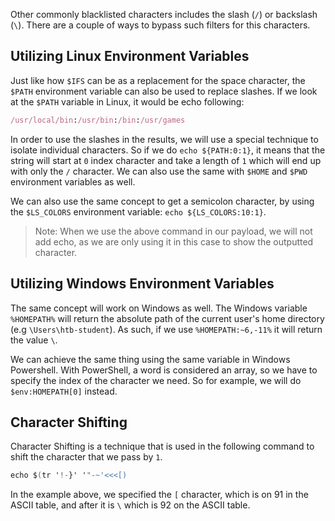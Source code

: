 Other commonly blacklisted characters includes the slash (`/`) or backslash (`\`). There are a couple of ways to bypass such filters for this characters.
## Utilizing Linux Environment Variables
Just like how `$IFS` can be as a replacement for the space character, the `$PATH` environment variable can also be used to replace slashes. If we look at the `$PATH` variable in Linux, it would be echo following:
```nix
/usr/local/bin:/usr/bin:/bin:/usr/games
```
In order to use the slashes in the results, we will use a special technique to isolate individual characters. So if we do `echo ${PATH:0:1}`, it means that the string will start at `0` index character and take a length of `1` which will end up with only the `/` character. We can also use the same with `$HOME` and `$PWD` environment variables as well.

We can also use the same concept to get a semicolon character, by using the `$LS_COLORS` environment variable: `echo ${LS_COLORS:10:1}`.
> Note: When we use the above command in our payload, we will not add echo, as we are only using it in this case to show the outputted character.
## Utilizing Windows Environment Variables
The same concept will work on Windows as well. The Windows variable `%HOMEPATH%` will return the absolute path of the current user's home directory (e.g `\Users\htb-student`). As such, if we use `%HOMEPATH:~6,-11%` it will return the value `\`.

We can achieve the same thing using the same variable in Windows Powershell. With PowerShell, a word is considered an array, so we have to specify the index of the character we need. So for example, we will do `$env:HOMEPATH[0]` instead.
## Character Shifting
Character Shifting is a technique that is used in the following command to shift the character that we pass by `1`.
```nix
echo $(tr '!-}' '"-~'<<<[)
```
In the example above, we specified the `[` character, which is on 91 in the ASCII table, and after it is `\` which is 92 on the ASCII table.